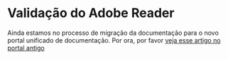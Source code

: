﻿# Validação do Adobe Reader

Ainda estamos no processo de migração da documentação para o novo portal unificado de documentação. Por ora, por favor
[veja esse artigo no portal antigo](http://pki.lacunasoftware.com/Help/html/f9167d6b-769c-4af6-9717-8a4d4a42be03.htm)

